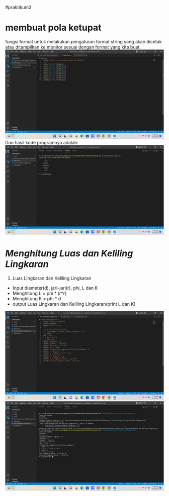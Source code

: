 #praktikum3
# membuat pola ketupat
fungsi format untuk melakukan pengaturan format string yang akan dicetak atau ditampilkan ke monitor sesuai dengan format yang kita buat.
![img.6](gambar/1.png)
Dan hasil kode programnya adalah:
![img.7](gambar/2.png)


# *Menghitung Luas dan Keliling Lingkaran*
1. Luas Lingkaran dan Keliling Lingkaran
- Input diameter(d), jari-jari(r), phi, L dan K
- Menghitung L = phi * (r*r)
- Menghitung K = phi * d
- output Luas Lingkaran dan Keliling Lingkaran(print L dan K)

![img.4](gambar/3.png)
![img.5](gambar/4.png)
